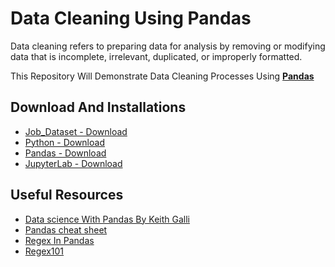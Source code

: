 
# Data Cleaning Using Pandas

Data cleaning refers to preparing data for analysis by removing or modifying data that is incomplete, irrelevant, duplicated, or improperly formatted.

This Repository Will Demonstrate Data Cleaning Processes Using [**Pandas**](https://pandas.pydata.org/)



## Download And Installations

 - [Job_Dataset - Download](https://pandas.pydata.org/)
 - [Python - Download](https://www.python.org/downloads/)
 - [Pandas - Download](https://pandas.pydata.org/)
 - [JupyterLab - Download](https://jupyter.org/)



## Useful Resources

- [Data science With Pandas By Keith Galli](https://www.youtube.com/watch?v=eMOA1pPVUc4)
 - [Pandas cheat sheet](https://www.educative.io/blog/pandas-cheat-sheet)
 - [Regex In Pandas](https://towardsdatascience.com/regular-expressions-regex-with-examples-in-python-and-pandas-461228335670)
 - [Regex101](https://regex101.com/)


